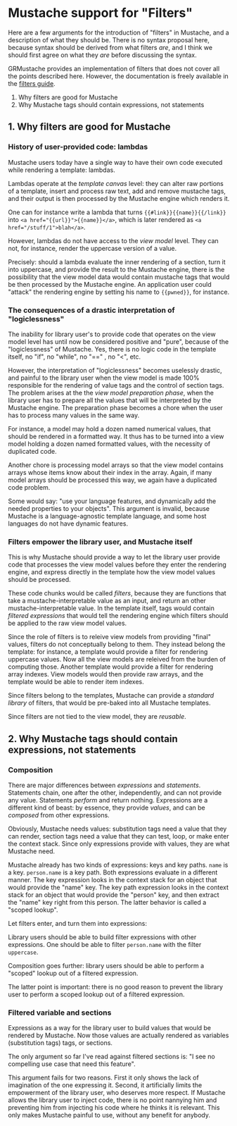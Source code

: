 # Mustache support for "Filters"

Here are a few arguments for the introduction of "filters" in Mustache, and a description of what they should be. There is no syntax proposal here, because syntax should be derived from what filters *are*, and I think we should first agree on what they *are* before discussing the syntax.

GRMustache provides an implementation of filters that does not cover all the points described here. However, the documentation is freely available in the [filters guide](https://github.com/groue/GRMustache/blob/filter_chain/Guides/filters.md).

1. Why filters are good for Mustache
2. Why Mustache tags should contain expressions, not statements

## 1. Why filters are good for Mustache

### History of user-provided code: lambdas

Mustache users today have a single way to have their own code executed while rendering a template: lambdas.

Lambdas operate at the *template canvas* level: they can alter raw portions of a template, insert and process raw text, add and remove mustache tags, and their output is then processed by the Mustache engine which renders it.

One can for instance write a lambda that turns `{{#link}}{{name}}{{/link}}` into `<a href="{{url}}">{{name}}</a>`, which is later rendered as `<a href="/stuff/1">blah</a>`.

However, lambdas do not have access to the *view model* level. They can not, for instance, render the uppercase version of a value.

Precisely: should a lambda evaluate the inner rendering of a section, turn it into uppercase, and provide the result to the Mustache engine, there is the possibility that the view model data would contain mustache tags that would be then processed by the Mustache engine. An application user could "attack" the rendering engine by setting his name to `{{pwned}}`, for instance.

### The consequences of a drastic interpretation of "logiclessness"

The inability for library user's to provide code that operates on the view model level has until now be considered positive and "pure", because of the "logiclessness" of Mustache. Yes, there is no logic code in the template itself, no "if", no "while", no "==" , no "<", etc.

However, the interpretation of "logiclessness" becomes uselessly drastic, and painful to the library user when the view model is made 100% responsible for the rendering of value tags and the control of section tags. The problem arises at the the *view model preparation phase*, when the library user has to prepare all the values that will be interpreted by the Mustache engine. The preparation phase becomes a chore when the user has to process many values in the same way.

For instance, a model may hold a dozen named numerical values, that should be rendered in a formatted way. It thus has to be turned into a view model holding a dozen named formatted values, with the necessity of duplicated code.

Another chore is processing model arrays so that the view model contains arrays whose items know about their index in the array. Again, if many model arrays should be processed this way, we again have a duplicated code problem.

Some would say: "use your language features, and dynamically add the needed properties to your objects". This argument is invalid, because Mustache is a language-agnostic template language, and some host languages do not have dynamic features.

### Filters empower the library user, and Mustache itself

This is why Mustache should provide a way to let the library user provide code that processes the view model values before they enter the rendering engine, and express directly in the template how the view model values should be processed.

These code chunks would be called *filters*, because they are functions that take a mustache-interpretable value as an input, and return an other mustache-interpretable value. In the template itself, tags would contain *filtered expressions* that would tell the rendering engine which filters should be applied to the raw view model values.

Since the role of filters is to releive view models from providing "final" values, filters do not conceptually belong to them. They instead belong the template: for instance, a template would provide a filter for rendering uppercase values. Now all the view models are releived from the burden of computing those. Another template would provide a filter for rendering array indexes. View models would then provide raw arrays, and the template would be able to render item indexes.

Since filters belong to the templates, Mustache can provide a *standard library* of filters, that would be pre-baked into all Mustache templates.

Since filters are not tied to the view model, they are *reusable*. 


## 2. Why Mustache tags should contain expressions, not statements

### Composition

There are major differences between *expressions* and *statements*. Statements chain, one after the other, independently, and can not provide any value. Statements *perform* and return nothing. Expressions are a different kind of beast: by essence, they provide *values*, and can be *composed* from other expressions.

Obviously, Mustache needs values: substitution tags need a value that they can render, section tags need a value that they can test, loop, or make enter the context stack. Since only expressions provide with values, they are what Mustache need.

Mustache already has two kinds of expressions: keys and key paths. `name` is a key. `person.name` is a key path. Both expressions evaluate in a different manner. The key expression looks in the context stack for an object that would provide the "name" key. The key path expression looks in the context stack for an object that would provide the "person" key, and then extract the "name" key right from this person. The latter behavior is called a "scoped lookup".

Let filters enter, and turn them into expressions:

Library users should be able to build filter expressions with other expressions. One should be able to filter `person.name` with the filter `uppercase`.

Composition goes further: library users should be able to perform a "scoped" lookup out of a filtered expression.

The latter point is important: there is no good reason to prevent the library user to perform a scoped lookup out of a filtered expression.

### Filtered variable and sections

Expressions as a way for the library user to build values that would be rendered by Mustache. Now those values are actually rendered as variables (substitution tags) tags, or sections.

The only argument so far I've read against filtered sections is: "I see no compelling use case that need this feature".

This argument fails for two reasons. First it only shows the lack of imagination of the one expressing it. Second, it artificially limits the empowerment of the library user, who deserves more respect. If Mustache allows the library user to inject code, there is no point nannying him and preventing him from injecting his code where he thinks it is relevant. This only makes Mustache painful to use, without any benefit for anybody.

